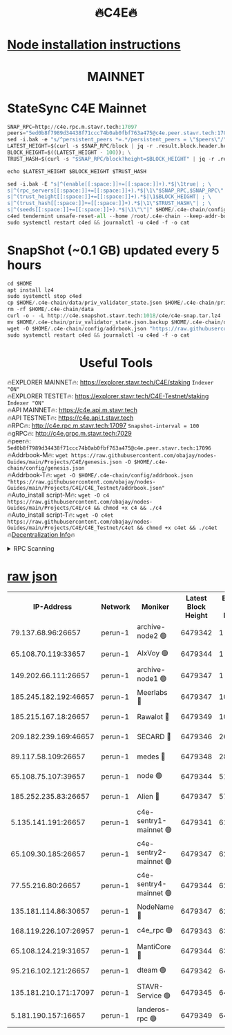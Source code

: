 <h1 align="center"> 🔥C4E🔥</h1>

[Node installation instructions](https://github.com/obajay/nodes-Guides/tree/main/Projects/C4E)
=

<h1 align="center"> MAINNET</h1>

# StateSync C4E Mainnet
```python
SNAP_RPC=http://c4e.rpc.m.stavr.tech:17097
peers="5ed0b8f7989d34438f71ccc74b0ab0fbf763a475@c4e.peer.stavr.tech:17096"
sed -i.bak -e "s/^persistent_peers *=.*/persistent_peers = \"$peers\"/" $HOME/.c4e-chain/config/config.toml
LATEST_HEIGHT=$(curl -s $SNAP_RPC/block | jq -r .result.block.header.height); \
BLOCK_HEIGHT=$((LATEST_HEIGHT - 100)); \
TRUST_HASH=$(curl -s "$SNAP_RPC/block?height=$BLOCK_HEIGHT" | jq -r .result.block_id.hash)

echo $LATEST_HEIGHT $BLOCK_HEIGHT $TRUST_HASH

sed -i.bak -E "s|^(enable[[:space:]]+=[[:space:]]+).*$|\1true| ; \
s|^(rpc_servers[[:space:]]+=[[:space:]]+).*$|\1\"$SNAP_RPC,$SNAP_RPC\"| ; \
s|^(trust_height[[:space:]]+=[[:space:]]+).*$|\1$BLOCK_HEIGHT| ; \
s|^(trust_hash[[:space:]]+=[[:space:]]+).*$|\1\"$TRUST_HASH\"| ; \
s|^(seeds[[:space:]]+=[[:space:]]+).*$|\1\"\"|" $HOME/.c4e-chain/config/config.toml
c4ed tendermint unsafe-reset-all --home /root/.c4e-chain --keep-addr-book
sudo systemctl restart c4ed && journalctl -u c4ed -f -o cat
```
# SnapShot (~0.1 GB) updated every 5 hours
```python
cd $HOME
apt install lz4
sudo systemctl stop c4ed
cp $HOME/.c4e-chain/data/priv_validator_state.json $HOME/.c4e-chain/priv_validator_state.json.backup
rm -rf $HOME/.c4e-chain/data
curl -o - -L http://c4e.snapshot.stavr.tech:1018/c4e/c4e-snap.tar.lz4 | lz4 -c -d - | tar -x -C $HOME/.c4e-chain --strip-components 2
mv $HOME/.c4e-chain/priv_validator_state.json.backup $HOME/.c4e-chain/data/priv_validator_state.json
wget -O $HOME/.c4e-chain/config/addrbook.json "https://raw.githubusercontent.com/obajay/nodes-Guides/main/Projects/C4E/addrbook.json"
sudo systemctl restart c4ed && journalctl -u c4ed -f -o cat
```
 <h1 align="center"> Useful Tools</h1>

🔥EXPLORER MAINNET🔥:  https://explorer.stavr.tech/C4E/staking            `Indexer "ON"` \
🔥EXPLORER TESTET🔥:   https://explorer.stavr.tech/C4E-Testnet/staking     `Indexer "ON"` \
🔥API MAINNET🔥:       https://c4e.api.m.stavr.tech \
🔥API TESTNET🔥:       https://c4e.api.t.stavr.tech \
🔥RPC🔥:               http://c4e.rpc.m.stavr.tech:17097                  `Snapshot-interval = 100` \
🔥gRPC🔥:              http://c4e.grpc.m.stavr.tech:7029 \
🔥peer🔥:              `5ed0b8f7989d34438f71ccc74b0ab0fbf763a475@c4e.peer.stavr.tech:17096` \
🔥Addrbook-M🔥:    ```wget https://raw.githubusercontent.com/obajay/nodes-Guides/main/Projects/C4E/genesis.json -O $HOME/.c4e-chain/config/genesis.json``` \
🔥Addrbook-T🔥:    ```wget -O $HOME/.c4e-chain/config/addrbook.json "https://raw.githubusercontent.com/obajay/nodes-Guides/main/Projects/C4E/C4E_Testnet/addrbook.json"``` \
🔥Auto_install script-M🔥: ```wget -O c4 https://raw.githubusercontent.com/obajay/nodes-Guides/main/Projects/C4E/c4 && chmod +x c4 && ./c4``` \
🔥Auto_install script-T🔥: ```wget -O c4et https://raw.githubusercontent.com/obajay/nodes-Guides/main/Projects/C4E/C4E_Testnet/c4et && chmod +x c4et && ./c4et``` \
🔥[Decentralization Info](https://github.com/obajay/StateSync-snapshots/tree/main/Projects/C4E/Decentralization)🔥




<details>
<summary>RPC Scanning</summary>

<h2 align="center"> We scan nodes in real time every 4 hours. And we provide the final result of RPC endpoints.
We cannot influence the operation of these nodes in any way. </h2>


```python
If Voting Power is higher than 0 --> then the Node is a validator of the network and may be subject to attack and be a potential threat to the chain.
```
```python
We marked such validators with a red symbol
```

</details>

[raw json](https://rpc-check.c4e.stavr.tech/c4e/rpc-c4e-result.json)
=



<table><tr><th>IP-Address</th><th>Network</th><th>Moniker</th><th>Latest Block Height</th><th>Earliest Block Height</th><th>Catching Up</th><th>Tx Index</th><th>Voting Power</th><th>Scan Time</th></tr><tr><td>79.137.68.96:26657</td><td>perun-1</td><td>archive-node2 🟢</td><td>6479342</td><td>1</td><td>False</td><td>on</td><td>0</td><td>2023-12-28T04:22:33.557978593UTC</td></tr><tr><td>65.108.70.119:33657</td><td>perun-1</td><td>AlxVoy 🟢</td><td>6479344</td><td>1</td><td>False</td><td>on</td><td>0</td><td>2023-12-28T04:22:47.374748066UTC</td></tr><tr><td>149.202.66.111:26657</td><td>perun-1</td><td>archive-node1 🟢</td><td>6479347</td><td>1</td><td>False</td><td>on</td><td>0</td><td>2023-12-28T04:23:03.147659024UTC</td></tr><tr><td>185.245.182.192:46657</td><td>perun-1</td><td>Meerlabs 🔴</td><td>6479347</td><td>1051501</td><td>False</td><td>on</td><td>493550</td><td>2023-12-28T04:23:06.866891369UTC</td></tr><tr><td>185.215.167.18:26657</td><td>perun-1</td><td>Rawalot 🔴</td><td>6479349</td><td>1090501</td><td>False</td><td>on</td><td>579034</td><td>2023-12-28T04:23:18.809956941UTC</td></tr><tr><td>209.182.239.169:46657</td><td>perun-1</td><td>SECARD 🔴</td><td>6479346</td><td>2616101</td><td>False</td><td>off</td><td>675729</td><td>2023-12-28T04:23:00.797297213UTC</td></tr><tr><td>89.117.58.109:26657</td><td>perun-1</td><td>medes 🔴</td><td>6479348</td><td>2826001</td><td>False</td><td>off</td><td>471345</td><td>2023-12-28T04:23:13.830631773UTC</td></tr><tr><td>65.108.75.107:39657</td><td>perun-1</td><td>node 🟢</td><td>6479344</td><td>5198801</td><td>False</td><td>on</td><td>0</td><td>2023-12-28T04:22:49.802878388UTC</td></tr><tr><td>185.252.235.83:26657</td><td>perun-1</td><td>Alien 🔴</td><td>6479347</td><td>5736001</td><td>False</td><td>on</td><td>380508</td><td>2023-12-28T04:23:03.933455767UTC</td></tr><tr><td>5.135.141.191:26657</td><td>perun-1</td><td>c4e-sentry1-mainnet 🟢</td><td>6479341</td><td>6198001</td><td>False</td><td>on</td><td>0</td><td>2023-12-28T04:22:32.808976273UTC</td></tr><tr><td>65.109.30.185:26657</td><td>perun-1</td><td>c4e-sentry2-mainnet 🟢</td><td>6479347</td><td>6238301</td><td>False</td><td>on</td><td>0</td><td>2023-12-28T04:23:06.482378464UTC</td></tr><tr><td>77.55.216.80:26657</td><td>perun-1</td><td>c4e-sentry4-mainnet 🟢</td><td>6479344</td><td>6241001</td><td>False</td><td>on</td><td>0</td><td>2023-12-28T04:22:46.942169877UTC</td></tr><tr><td>135.181.114.86:30657</td><td>perun-1</td><td>NodeName 🔴</td><td>6479347</td><td>6284301</td><td>False</td><td>off</td><td>333717</td><td>2023-12-28T04:23:03.533479529UTC</td></tr><tr><td>168.119.226.107:26957</td><td>perun-1</td><td>c4e_rpc 🟢</td><td>6479343</td><td>6379343</td><td>False</td><td>on</td><td>0</td><td>2023-12-28T04:22:39.963967042UTC</td></tr><tr><td>65.108.124.219:31657</td><td>perun-1</td><td>MantiCore 🔴</td><td>6479344</td><td>6379344</td><td>False</td><td>off</td><td>837792</td><td>2023-12-28T04:22:46.553813901UTC</td></tr><tr><td>95.216.102.121:26657</td><td>perun-1</td><td>dteam 🟢</td><td>6479342</td><td>6469301</td><td>False</td><td>on</td><td>0</td><td>2023-12-28T04:22:33.186034456UTC</td></tr><tr><td>135.181.210.171:17097</td><td>perun-1</td><td>STAVR-Service 🟢</td><td>6479345</td><td>6476701</td><td>False</td><td>on</td><td>0</td><td>2023-12-28T04:22:52.280944322UTC</td></tr><tr><td>5.181.190.157:16657</td><td>perun-1</td><td>landeros-rpc 🟢</td><td>6479349</td><td>6478501</td><td>False</td><td>on</td><td>0</td><td>2023-12-28T04:23:18.408952948UTC</td></tr></table>
